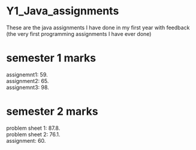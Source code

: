 # Y1_Java_assignments
These are the java assignments I have done in my first year with feedback (the very first programming assignments I have ever done) 
# semester 1 marks
assignemnt1: 59.  
assignment2: 65.  
assignemnt3: 98.  
# semester 2 marks
problem sheet 1: 87.8.  
problem sheet 2: 76.1.  
assignment: 60.
